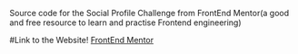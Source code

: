 Source code for the Social Profile Challenge from FrontEnd Mentor(a good and free resource to learn and practise Frontend engineering) 

#Link to the Website!
[FrontEnd Mentor](https://www.frontendmentor.io/home "Visit FrontEnd Mentor")

